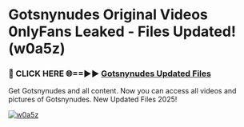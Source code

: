 # Gotsnynudes Original Videos 0nlyFans Leaked - Files Updated! (w0a5z)

<h3>🔴 CLICK HERE 🌐==►► <a href="https://tinyurl.com/y5r63du9" rel="nofollow">Gotsnynudes Updated Files</a></h3>

Get Gotsnynudes and all content. Now you can access all videos and pictures of Gotsnynudes. New Updated Files 2025!

[![w0a5z](https://i.imgur.com/UVo9nyh.gif)](https://tinyurl.com/y5r63du9)